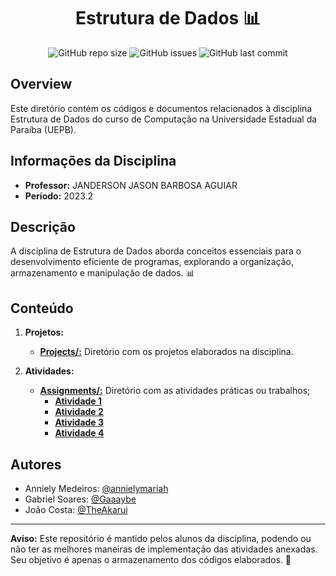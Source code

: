 <h1 align="center"> Estrutura de Dados 📊 </h1>

<p align="center">
  <img alt="GitHub repo size" src="https://img.shields.io/github/repo-size/annielymariah/workspace-uepb?style=flat-square">
  <img alt="GitHub issues" src="https://img.shields.io/github/issues/annielymariah/workspace-uepb?style=flat-square">
  <img alt="GitHub last commit" src="https://img.shields.io/github/last-commit/annielymariah/workspace-uepb?style=flat-square">
</p>

## Overview

Este diretório contém os códigos e documentos relacionados à disciplina Estrutura de Dados do curso de Computação na Universidade Estadual da Paraíba (UEPB).

## Informações da Disciplina

- **Professor:** JANDERSON JASON BARBOSA AGUIAR
- **Período:** 2023.2

## Descrição

A disciplina de Estrutura de Dados aborda conceitos essenciais para o desenvolvimento eficiente de programas, explorando a organização, armazenamento e manipulação de dados. 📊

## Conteúdo

1. **Projetos:**
   - [**Projects/:**](https://github.com/annielymariah/workspace-uepb/tree/estrutura-de-dados/projects) Diretório com os projetos elaborados na disciplina.

2. **Atividades:**
   - [**Assignments/:**](https://github.com/annielymariah/workspace-uepb/tree/estrutura-de-dados/assignments) Diretório com as atividades práticas ou trabalhos;
        - [**Atividade 1**](https://github.com/annielymariah/workspace-uepb/tree/estrutura-de-dados/assignments/atv1)
        - [**Atividade 2**](https://github.com/annielymariah/workspace-uepb/tree/estrutura-de-dados/assignments/atv2)
        - [**Atividade 3**](https://github.com/annielymariah/workspace-uepb/tree/estrutura-de-dados/assignments/atv3) 
        - [**Atividade 4**](https://github.com/annielymariah/workspace-uepb/tree/estrutura-de-dados/assignments/atv4)

## Autores

- Anniely Medeiros: [@annielymariah](https://github.com/annielymariah)
- Gabriel Soares: [@Gaaaybe](https://github.com/Gaaaybe)
- João Costa: [@TheAkarui](https://github.com/TheAkarui)

---

**Aviso:** Este repositório é mantido pelos alunos da disciplina, podendo ou não ter as melhores maneiras de implementação das atividades anexadas. Seu objetivo é apenas o armazenamento dos códigos elaborados. 🚀